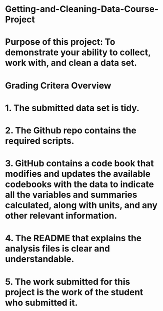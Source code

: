 # Getting-and-Cleaning-Data-Course-Project

# Purpose of this project: To demonstrate your ability to collect, work with, and clean a data set.

# Grading Critera Overview
# 1. The submitted data set is tidy. 
# 2. The Github repo contains the required scripts.
# 3. GitHub contains a code book that modifies and updates the available codebooks with the data to indicate all the variables and summaries calculated, along with units, and any other relevant information.
# 4. The README that explains the analysis files is clear and understandable.
# 5. The work submitted for this project is the work of the student who submitted it.

